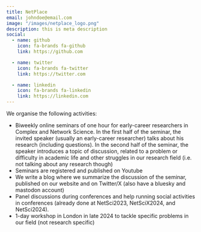 ```yaml
---
title: NetPlace
email: johndoe@email.com
image: "/images/netplace_logo.png"
description: this is meta description
social:
  - name: github
    icon: fa-brands fa-github
    link: https://github.com

  - name: twitter
    icon: fa-brands fa-twitter
    link: https://twitter.com

  - name: linkedin
    icon: fa-brands fa-linkedin
    link: https://linkedin.com
---
```


We organise the following activities:
- Biweekly online seminars of one hour for early-career researchers in Complex and Network Science. In the first half of the seminar, the invited speaker (usually an early-career researcher) talks about his research (including questions). In the second half of the seminar, the speaker introduces a topic of discussion, related to a problem or difficulty in academic life and other struggles in our research field (i.e. not talking about any research though)
- Seminars are registered and published on Youtube
- We write a blog where we summarize the discussion of the seminar, published on our website and on Twitter/X (also have a bluesky and mastodon account)
- Panel discussions during conferences and help running social activities in conferences (already done at NetSci2023, NetSciX2024, and NetSci2024).
- 1-day workshop in London in late 2024 to tackle specific problems in our field (not research specific)
